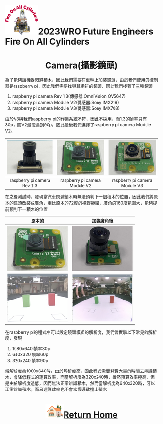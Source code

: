 ![LOGO](../../other/img/logo.png)2023WRO Future Engineers Fire On All Cylinders  
====
# <div align="center">Camera(攝影鏡頭)</div> 
為了能夠讓機器閃避積木，因此我們需要在車輛上加裝鏡頭，由於我們使用的控制器是raspberry pi，因此我們需要找與其相符的鏡頭，因此我們找到了三種鏡頭

1. raspberry pi camera Rev 1.3(傳感器:OmniVision OV5647)
2. raspberry pi camera Module V2(傳感器:Sony IMX219)
3. raspberry pi camera Module V3(傳感器:Sony IMX708)

由於V3與我們raspberry pi的作業系統不符，因此不採用，而1.3的偵率只有30p，而V2最高達到90p，因此最後我們選擇了raspberry pi camera Module V2。

| <img src="./img/V1.jpeg" width=200 alt="site"  /> | <img src="./img/V2.jpeg" width=200 alt="site" > | <img src="./img/V3.jpeg" width=200 alt="site" /> |
| :---: | :---: | :---: |
| raspberry pi camera Rev 1.3 | raspberry pi camera Module V2 | raspberry pi camera Module V3 |

在之後測試時，發現當汽車閃避積木時無法預判下一個積木的位置，因此我們將原本的鏡頭改裝成廣角，相比原本的72度的視野範圍，廣角的160度範圍大，能夠提前預判下一積木的位置

| 原本的 | 加裝廣角後 |
| :---: | :---: |
|<img src="./img/V2.jpeg" width=200 alt="site" >|<img src="./img/V2_wide_angle.jpeg" width=200 alt="site" >|
| <img src="./img/72angle.png" width=200 alt="site" > | <img src="./img/160angle.png" width=200 alt="site" > |

在raspberry pi的程式中可以設定鏡頭模組的解析度，我們曾實驗以下常見的解析度，發現

  1. 1080x640 幀率30p
  2. 640x320 幀率60p
  3. 320x240 幀率90p

當解析度為1080x640時，由於解析度高，因此程式需要耗費大量的時間去辨識積木，會降低程式的運算效率，而當解析度為320x240時，雖然預算效率極高，但是由於解析度過低，因而無法正常辨識積木，然而當解析度為640x320時，可以正常辨識積木，而且運算效率也不會太慢導致撞上積木

# <div align="center">![HOME](../../other/img/Home.png)[Return Home](../../)</div>  

